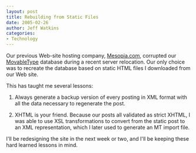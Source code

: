 ```yaml
---
layout: post
title: Rebuilding from Static Files
date: 2005-02-26
author: Jeff Watkins
categories:
- Technology
---
```


Our previous Web-site hosting company, [Mesopia.com][mesopia], corrupted our [MovableType][mt] database during a recent server relocation. Our only choice was to recreate the database based on static HTML files I downloaded from our Web site.

This has taught me several lessons:

1. Always generate a backup version of every posting in XML format with all the data necessary to regenerate the post.

2. XHTML is your friend. Because our posts all validated as strict XHTML, I was able to use XSL transformations to convert from the static post to an XML representation, which I later used to generate an MT import file.

I'll be redesigning the site in the next week or two, and I'll be keeping these hard learned lessons in mind.

[mesopia]: http://mesopia.com "Stupid fucking idiots who corrupted our MovableType database"
[mt]: http://movabletype.org
